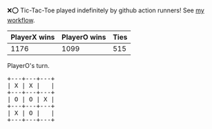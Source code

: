 :x::o: Tic-Tac-Toe played indefinitely by github action runners! See [my workflow](.github/workflows/play.yaml).

|PlayerX wins|PlayerO wins|Ties|
|-|-|-|
|1176|1099|515|

PlayerO's turn.

<pre>
+---+---+---+
| X | X |   |
+---+---+---+
| O | O | X |
+---+---+---+
| X | O |   |
+---+---+---+
</pre>